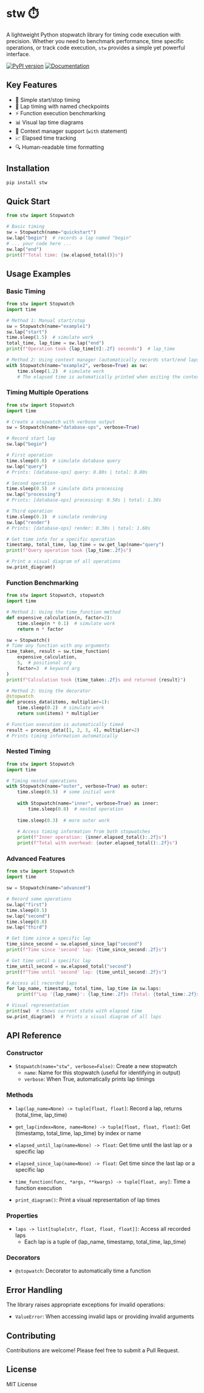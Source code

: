 # stw ⏱️

A lightweight Python stopwatch library for timing code execution with precision. Whether you need to benchmark performance, time specific operations, or track code execution, `stw` provides a simple yet powerful interface.

[![PyPI version](https://badge.fury.io/py/stw.svg)](https://badge.fury.io/py/stw)
[![Documentation](https://img.shields.io/badge/docs-latest-blue.svg)](https://stw.readthedocs.io/en/latest/)

## Key Features

- 🔄 Simple start/stop timing
- 🏁 Lap timing with named checkpoints
- ⚡ Function execution benchmarking
- 📊 Visual lap time diagrams
- 🧩 Context manager support (`with` statement)
- 📈 Elapsed time tracking
- 🔍 Human-readable time formatting

## Installation

```bash
pip install stw
```

## Quick Start

```python
from stw import Stopwatch

# Basic timing
sw = Stopwatch(name="quickstart")
sw.lap("begin")  # records a lap named "begin"
# ... your code here ...
sw.lap("end")
print(f"Total time: {sw.elapsed_total()}s")
```

## Usage Examples

### Basic Timing

```python
from stw import Stopwatch
import time

# Method 1: Manual start/stop
sw = Stopwatch(name="example1")
sw.lap("start")
time.sleep(1.5)  # simulate work
total_time, lap_time = sw.lap("end")
print(f"Operation took {lap_time[0]:.2f} seconds")  # lap_time

# Method 2: Using context manager (automatically records start/end laps)
with Stopwatch(name="example2", verbose=True) as sw:
    time.sleep(1.2)  # simulate work
    # The elapsed time is automatically printed when exiting the context

```

### Timing Multiple Operations

```python
from stw import Stopwatch
import time

# Create a stopwatch with verbose output
sw = Stopwatch(name="database-ops", verbose=True)

# Record start lap
sw.lap("begin")

# First operation
time.sleep(0.8)  # simulate database query
sw.lap("query")
# Prints: [database-ops] query: 0.80s | total: 0.80s

# Second operation
time.sleep(0.5)  # simulate data processing
sw.lap("processing")
# Prints: [database-ops] processing: 0.50s | total: 1.30s

# Third operation
time.sleep(0.3)  # simulate rendering
sw.lap("render")
# Prints: [database-ops] render: 0.30s | total: 1.60s

# Get time info for a specific operation
timestamp, total_time, lap_time = sw.get_lap(name="query")
print(f"Query operation took {lap_time:.2f}s")

# Print a visual diagram of all operations
sw.print_diagram()
```

### Function Benchmarking

```python
from stw import Stopwatch, stopwatch
import time

# Method 1: Using the time_function method
def expensive_calculation(n, factor=2):
    time.sleep(n * 0.1)  # simulate work
    return n * factor

sw = Stopwatch()
# Time any function with any arguments
time_taken, result = sw.time_function(
    expensive_calculation, 
    5,  # positional arg 
    factor=3  # keyword arg
)
print(f"Calculation took {time_taken:.2f}s and returned {result}")

# Method 2: Using the decorator
@stopwatch
def process_data(items, multiplier=1):
    time.sleep(0.2)  # simulate work
    return sum(items) * multiplier

# Function execution is automatically timed
result = process_data([1, 2, 3, 4], multiplier=2)
# Prints timing information automatically
```

### Nested Timing

```python
from stw import Stopwatch
import time

# Timing nested operations
with Stopwatch(name="outer", verbose=True) as outer:
    time.sleep(0.5)  # some initial work
    
    with Stopwatch(name="inner", verbose=True) as inner:
        time.sleep(0.8)  # nested operation
    
    time.sleep(0.3)  # more outer work
    
    # Access timing information from both stopwatches
    print(f"Inner operation: {inner.elapsed_total():.2f}s")
    print(f"Total with overhead: {outer.elapsed_total():.2f}s")
```

### Advanced Features

```python
from stw import Stopwatch
import time

sw = Stopwatch(name="advanced")

# Record some operations
sw.lap("first")
time.sleep(0.5)
sw.lap("second")
time.sleep(0.8)
sw.lap("third")

# Get time since a specific lap
time_since_second = sw.elapsed_since_lap("second")
print(f"Time since 'second' lap: {time_since_second:.2f}s")

# Get time until a specific lap
time_until_second = sw.elapsed_total("second")
print(f"Time until 'second' lap: {time_until_second:.2f}s")

# Access all recorded laps
for lap_name, timestamp, total_time, lap_time in sw.laps:
    print(f"Lap '{lap_name}': {lap_time:.2f}s (Total: {total_time:.2f}s)")

# Visual representation
print(sw)  # Shows current state with elapsed time
sw.print_diagram()  # Prints a visual diagram of all laps
```

## API Reference

### Constructor

- `Stopwatch(name="stw", verbose=False)`: Create a new stopwatch
  - `name`: Name for this stopwatch (useful for identifying in output)
  - `verbose`: When True, automatically prints lap timings

### Methods

- `lap(lap_name=None) -> tuple[float, float]`: Record a lap, returns (total_time, lap_time)
- `get_lap(index=None, name=None) -> tuple[float, float, float]`: Get (timestamp, total_time, lap_time) by index or name
- `elapsed_until_lap(name=None) -> float`: Get time until the last lap or a specific lap
- `elapsed_since_lap(name=None) -> float`: Get time since the last lap or a specific lap

- `time_function(func, *args, **kwargs) -> tuple[float, any]`: Time a function execution
- `print_diagram()`: Print a visual representation of lap times

### Properties

- `laps -> list[tuple[str, float, float, float]]`: Access all recorded laps
  - Each lap is a tuple of (lap_name, timestamp, total_time, lap_time)

### Decorators

- `@stopwatch`: Decorator to automatically time a function

## Error Handling

The library raises appropriate exceptions for invalid operations:

- `ValueError`: When accessing invalid laps or providing invalid arguments

## Contributing

Contributions are welcome! Please feel free to submit a Pull Request.

## License

MIT License
